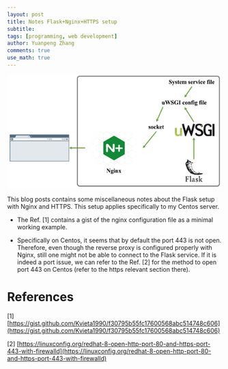 ```yaml
---
layout: post
title: Notes Flask+Nginx+HTTPS setup
subtitle:
tags: [programming, web development]
author: Yuanpeng Zhang
comments: true
use_math: true
---
```


<p align='center'>
<img src="/assets/img/posts/flask.png"
   style="border:none;"
   width="500"
   alt="flask"
   title="flask" />
</p>

This blog posts contains some miscellaneous notes about the Flask setup with
Nginx and HTTPS. This setup applies specifically to my Centos server.

- The Ref. [1] contains a gist of the nginx configuration file as a minimal
working example.

- Specifically on Centos, it seems that by default the port 443 is not open.
Therefore, even though the reverse proxy is configured properly with Nginx, still
one might not be able to connect to the Flask service. If it is indeed a port
issue, we can refer to the Ref. [2] for the method to open port 443 on Centos
(refer to the https relevant section there).

References
===

[1] [https://gist.github.com/Kvieta1990/f30795b55fc17600568abc514748c606](https://gist.github.com/Kvieta1990/f30795b55fc17600568abc514748c606)

[2] [https://linuxconfig.org/redhat-8-open-http-port-80-and-https-port-443-with-firewalld](https://linuxconfig.org/redhat-8-open-http-port-80-and-https-port-443-with-firewalld)